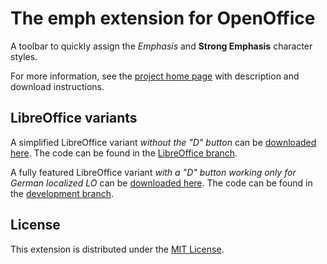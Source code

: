 # The emph extension for OpenOffice

A toolbar to quickly assign the  _Emphasis_  and  __Strong Emphasis__  character styles.

For more information, see the [project home page](https://peter88213.github.io/emph/) with description and download instructions.


## LibreOffice variants

A simplified LibreOffice variant  _without the "D" button_ can be [downloaded here](https://github.com/peter88213/emph/releases/download/v1.2.1/emph-L-1.2.1.oxt). The code can be found in the [LibreOffice branch](https://github.com/peter88213/emph/tree/LibreOffice).

A fully featured LibreOffice variant  _with a "D" button working only for German localized LO_  can be [downloaded here](https://github.com/peter88213/emph/releases/download/v1.5.0/emph-L-1.5.0.oxt). The code can be found in the [development branch](https://github.com/peter88213/emph/tree/develop).


## License

This extension is distributed under the [MIT License](http://www.opensource.org/licenses/mit-license.php).
